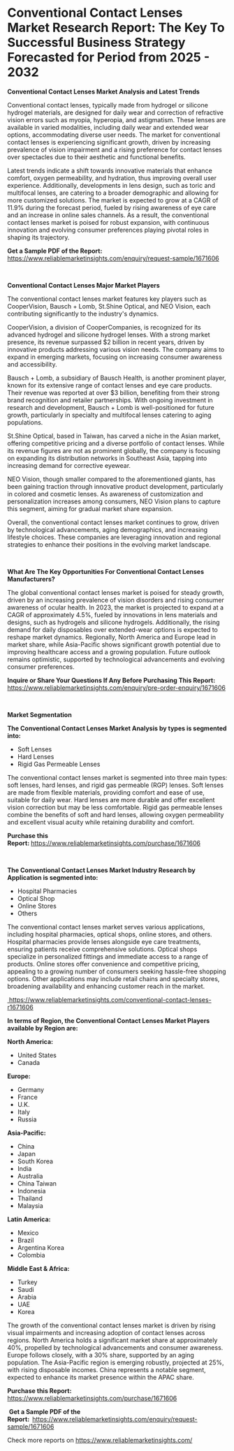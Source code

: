 <p><h1>Conventional Contact Lenses Market Research Report: The Key To Successful Business Strategy Forecasted for Period from 2025 - 2032</h1></p><p><strong>Conventional Contact Lenses Market Analysis and Latest Trends</strong></p>
<p><p>Conventional contact lenses, typically made from hydrogel or silicone hydrogel materials, are designed for daily wear and correction of refractive vision errors such as myopia, hyperopia, and astigmatism. These lenses are available in varied modalities, including daily wear and extended wear options, accommodating diverse user needs. The market for conventional contact lenses is experiencing significant growth, driven by increasing prevalence of vision impairment and a rising preference for contact lenses over spectacles due to their aesthetic and functional benefits.</p><p>Latest trends indicate a shift towards innovative materials that enhance comfort, oxygen permeability, and hydration, thus improving overall user experience. Additionally, developments in lens design, such as toric and multifocal lenses, are catering to a broader demographic and allowing for more customized solutions. The market is expected to grow at a CAGR of 11.9% during the forecast period, fueled by rising awareness of eye care and an increase in online sales channels. As a result, the conventional contact lenses market is poised for robust expansion, with continuous innovation and evolving consumer preferences playing pivotal roles in shaping its trajectory.</p></p>
<p><strong>Get a Sample PDF of the Report:&nbsp;</strong> <a href="https://www.reliablemarketinsights.com/enquiry/request-sample/1671606?utm_campaign=2984&utm_medium=2&utm_source=Github&utm_content=ia&utm_term=04042025&utm_id=conventional-contact-lenses">https://www.reliablemarketinsights.com/enquiry/request-sample/1671606</a></p>
<p>&nbsp;</p>
<p><strong>Conventional Contact Lenses Major Market Players</strong></p>
<p><p>The conventional contact lenses market features key players such as CooperVision, Bausch + Lomb, St.Shine Optical, and NEO Vision, each contributing significantly to the industry's dynamics. </p><p>CooperVision, a division of CooperCompanies, is recognized for its advanced hydrogel and silicone hydrogel lenses. With a strong market presence, its revenue surpassed $2 billion in recent years, driven by innovative products addressing various vision needs. The company aims to expand in emerging markets, focusing on increasing consumer awareness and accessibility.</p><p>Bausch + Lomb, a subsidiary of Bausch Health, is another prominent player, known for its extensive range of contact lenses and eye care products. Their revenue was reported at over $3 billion, benefiting from their strong brand recognition and retailer partnerships. With ongoing investment in research and development, Bausch + Lomb is well-positioned for future growth, particularly in specialty and multifocal lenses catering to aging populations.</p><p>St.Shine Optical, based in Taiwan, has carved a niche in the Asian market, offering competitive pricing and a diverse portfolio of contact lenses. While its revenue figures are not as prominent globally, the company is focusing on expanding its distribution networks in Southeast Asia, tapping into increasing demand for corrective eyewear.</p><p>NEO Vision, though smaller compared to the aforementioned giants, has been gaining traction through innovative product development, particularly in colored and cosmetic lenses. As awareness of customization and personalization increases among consumers, NEO Vision plans to capture this segment, aiming for gradual market share expansion.</p><p>Overall, the conventional contact lenses market continues to grow, driven by technological advancements, aging demographics, and increasing lifestyle choices. These companies are leveraging innovation and regional strategies to enhance their positions in the evolving market landscape.</p></p>
<p>&nbsp;</p>
<p><strong>What Are The Key Opportunities For Conventional Contact Lenses Manufacturers?</strong></p>
<p><p>The global conventional contact lenses market is poised for steady growth, driven by an increasing prevalence of vision disorders and rising consumer awareness of ocular health. In 2023, the market is projected to expand at a CAGR of approximately 4.5%, fueled by innovations in lens materials and designs, such as hydrogels and silicone hydrogels. Additionally, the rising demand for daily disposables over extended-wear options is expected to reshape market dynamics. Regionally, North America and Europe lead in market share, while Asia-Pacific shows significant growth potential due to improving healthcare access and a growing population. Future outlook remains optimistic, supported by technological advancements and evolving consumer preferences.</p></p>
<p><strong>Inquire or Share Your Questions If Any Before Purchasing This Report:</strong> <a href="https://www.reliablemarketinsights.com/enquiry/pre-order-enquiry/1671606?utm_campaign=2984&utm_medium=2&utm_source=Github&utm_content=ia&utm_term=04042025&utm_id=conventional-contact-lenses">https://www.reliablemarketinsights.com/enquiry/pre-order-enquiry/1671606</a></p>
<p>&nbsp;</p>
<p><strong>Market Segmentation</strong></p>
<p><strong>The Conventional Contact Lenses Market Analysis by types is segmented into:</strong></p>
<p><ul><li>Soft Lenses</li><li>Hard Lenses</li><li>Rigid Gas Permeable Lenses</li></ul></p>
<p><p>The conventional contact lenses market is segmented into three main types: soft lenses, hard lenses, and rigid gas permeable (RGP) lenses. Soft lenses are made from flexible materials, providing comfort and ease of use, suitable for daily wear. Hard lenses are more durable and offer excellent vision correction but may be less comfortable. Rigid gas permeable lenses combine the benefits of soft and hard lenses, allowing oxygen permeability and excellent visual acuity while retaining durability and comfort.</p></p>
<p><strong>Purchase this Report:&nbsp;</strong><a href="https://www.reliablemarketinsights.com/purchase/1671606?utm_campaign=2984&utm_medium=2&utm_source=Github&utm_content=ia&utm_term=04042025&utm_id=conventional-contact-lenses">https://www.reliablemarketinsights.com/purchase/1671606</a></p>
<p>&nbsp;</p>
<p><strong>The Conventional Contact Lenses Market Industry Research by Application is segmented into:</strong></p>
<p><ul><li>Hospital Pharmacies</li><li>Optical Shop</li><li>Online Stores</li><li>Others</li></ul></p>
<p><p>The conventional contact lenses market serves various applications, including hospital pharmacies, optical shops, online stores, and others. Hospital pharmacies provide lenses alongside eye care treatments, ensuring patients receive comprehensive solutions. Optical shops specialize in personalized fittings and immediate access to a range of products. Online stores offer convenience and competitive pricing, appealing to a growing number of consumers seeking hassle-free shopping options. Other applications may include retail chains and specialty stores, broadening availability and enhancing customer reach in the market.</p></p>
<p><a href="https://www.reliablemarketinsights.com/conventional-contact-lenses-r1671606?utm_campaign=2984&utm_medium=2&utm_source=Github&utm_content=ia&utm_term=04042025&utm_id=conventional-contact-lenses">&nbsp;https://www.reliablemarketinsights.com/conventional-contact-lenses-r1671606</a></p>
<p><strong>In terms of Region, the Conventional Contact Lenses Market Players available by Region are:</strong></p>
<p>
    <p> <strong> North America: </strong>
        <ul>
            <li>United States</li>
            <li>Canada</li>
        </ul>
        </p> 
    <p> <strong> Europe: </strong>
        <ul>
            <li>Germany</li>
            <li>France</li>
            <li>U.K.</li>
            <li>Italy</li>
            <li>Russia</li>
        </ul>
        </p> 
    <p> <strong> Asia-Pacific: </strong>
        <ul>
            <li>China</li>
            <li>Japan</li>
            <li>South Korea</li>
            <li>India</li>
            <li>Australia</li>
            <li>China Taiwan</li>
            <li>Indonesia</li>
            <li>Thailand</li>
            <li>Malaysia</li>
        </ul>
        </p> 
    <p> <strong> Latin America: </strong>
        <ul>
            <li>Mexico</li>
            <li>Brazil</li>
            <li>Argentina Korea</li>
            <li>Colombia</li>
        </ul>
        </p> 
    <p> <strong> Middle East & Africa: </strong>
        <ul>
            <li>Turkey</li>
            <li>Saudi</li>
            <li>Arabia</li>
            <li>UAE</li>
            <li>Korea</li>
        </ul>
    </p>
    </p>
<p><p>The growth of the conventional contact lenses market is driven by rising visual impairments and increasing adoption of contact lenses across regions. North America holds a significant market share at approximately 40%, propelled by technological advancements and consumer awareness. Europe follows closely, with a 30% share, supported by an aging population. The Asia-Pacific region is emerging robustly, projected at 25%, with rising disposable incomes. China represents a notable segment, expected to enhance its market presence within the APAC share.</p></p>
<p><strong>Purchase this Report: </strong><a href="https://www.reliablemarketinsights.com/purchase/1671606?utm_campaign=2984&utm_medium=2&utm_source=Github&utm_content=ia&utm_term=04042025&utm_id=conventional-contact-lenses">https://www.reliablemarketinsights.com/purchase/1671606</a></p>
<p>&nbsp;<strong>Get a Sample PDF of the Report:&nbsp;&nbsp;</strong><a href="https://www.reliablemarketinsights.com/enquiry/request-sample/1671606?utm_campaign=2984&utm_medium=2&utm_source=Github&utm_content=ia&utm_term=04042025&utm_id=conventional-contact-lenses">https://www.reliablemarketinsights.com/enquiry/request-sample/1671606</a></p>
<p><strong></strong></p>
<p>Check more reports on <a href="https://www.reliablemarketinsights.com/?utm_campaign=2984&utm_medium=2&utm_source=Github&utm_content=ia&utm_term=04042025&utm_id=conventional-contact-lenses">https://www.reliablemarketinsights.com/</a></p>